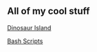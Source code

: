 ## All of my cool stuff

[Dinosaur Island](https://charlesaverill.github.io/DinosaurIsland/)

[Bash Scripts](https://charlesaverill.github.io/BashScripts/)
